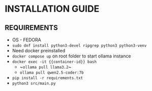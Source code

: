 # INSTALLATION GUIDE

## REQUIREMENTS

- OS - FEDORA
- `sudo dnf install python3-devel ripgrep python3 python3-venv`
- Need docker preinstalled
- `docker compose up` on root folder to start ollama instance
- `docker exec -it {{container-id}} bash`
    - ~`ollama pull llama3.2`~
    - `ollama pull qwen2.5-coder:7b`
- `pip install -r requirements.txt`
- `python3 src/main.py`
